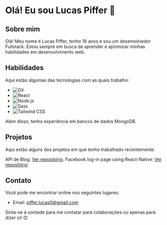 # Olá! Eu sou Lucas Piffer 👋

## Sobre mim
Olá! Meu nome é Lucas Piffer, tenho 16 anos e sou um desenvolvedor Fullstack. Estou sempre em busca de aprender e aprimorar minhas habilidades em desenvolvimento web. 

## Habilidades
Aqui estão algumas das tecnologias com as quais trabalho:

- ![Git](https://img.shields.io/badge/-git-0A1A2F?style=for-the-badge&logo=git)
- ![React](https://img.shields.io/badge/-react-0A1A2F?style=for-the-badge&logo=react)
- ![Node.js](https://img.shields.io/badge/-node.js-0A1A2F?style=for-the-badge&logo=node.js)
- ![Sass](https://img.shields.io/badge/-sass-0A1A2F?style=for-the-badge&logo=sass)
- ![Tailwind CSS](https://img.shields.io/badge/-tailwind-0A1A2F?style=for-the-badge&logo=tailwindcss)

Além disso, tenho experiência em bancos de dados MongoDB.

## Projetos
Aqui estão alguns dos projetos em que tenho trabalhado recentemente:

 API de Blog: [Ver repositório](https://github.com/l0cass/blog-crud).
 Facebook log-in page using React-Native: [Ver repositório](https://github.com/l0cass/native-register-account)

## Contato
Você pode me encontrar online nos seguintes lugares:

- Email: piffer.lucas0@gmail.com

Sinta-se à vontade para me contatar para colaborações ou apenas para dizer oi! 😊
